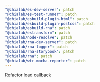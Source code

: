 ```yaml
---
"@chialab/es-dev-server": patch
"@chialab/es-test-runner": patch
"@chialab/esbuild-plugin-html": patch
"@chialab/esbuild-plugin-postcss": patch
"@chialab/esbuild-rna": patch
"@chialab/estransform": patch
"@chialab/node-resolve": patch
"@chialab/rna-dev-server": patch
"@chialab/rna-logger": patch
"@chialab/rna-storybook": patch
"@chialab/rna": patch
"@chialab/wtr-mocha-reporter": patch
---
```


Refactor load callback
